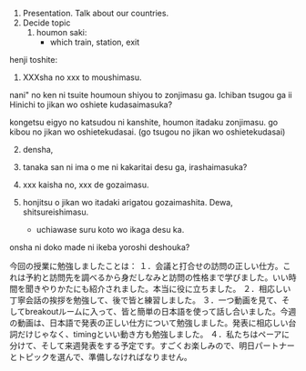 1. Presentation. Talk about our countries.
2. Decide topic
    1.  houmon saki:
        - which train, station, exit


henji toshite:

1. XXXsha no xxx to moushimasu. 

nani" no ken ni tsuite houmoun shiyou to zonjimasu ga. Ichiban tsugou ga ii Hinichi to jikan wo oshiete kudasaimasuka? 

kongetsu eigyo no katsudou ni kanshite, houmon itadaku zonjimasu. go kibou no jikan wo oshietekudasai. (go tsugou no jikan wo oshietekudasai)

2. densha,  

3. tanaka san ni ima o me ni kakaritai desu ga, irashaimasuka?

4. xxx kaisha no, xxx de gozaimasu.

5. honjitsu o jikan wo itadaki arigatou gozaimashita. Dewa, shitsureishimasu.

    - uchiawase suru koto wo ikaga desu ka.

onsha ni doko made ni ikeba yoroshi deshouka?

今回の授業に勉強しましたことは：
１．会議と打合せの訪問の正しい仕方。これは予約と訪問先を調べるから身だしなみと訪問の性格まで学びました。いい時間を聞きやりかたにも紹介されました。本当に役に立ちました。
２．相応しい丁寧会話の挨拶を勉強して、後で皆と練習しました。
３．一つ動画を見て、そしてbreakoutルームに入って、皆と簡単の日本語を使って話し合いました。今週の動画は、日本語で発表の正しい仕方について勉強しました。発表に相応しい台詞だけじゃなく、timingといい動き方も勉強しました。
４．私たちはペーアに分けて、そして来週発表をする予定です。すごくお楽しみので、明日パートナーとトピックを選んで、準備しなければなりません。